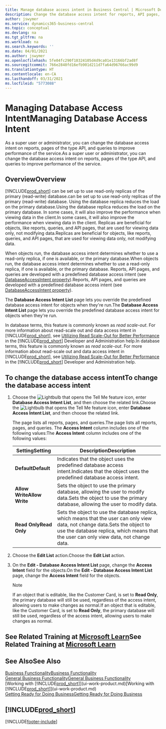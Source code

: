 ```yaml
---
title: Manage database access intent in Business Central | Microsoft Docs
description: Change the database access intent for reports, API pages, and queries.
author: jswymer
ms.service: dynamics365-business-central
ms.topic: conceptual
ms.devlang: na
ms.tgt_pltfrm: na
ms.workload: na
ms.search.keywords: ''
ms.date: 04/01/2021
ms.author: jswymer
ms.openlocfilehash: 5fe04fc290f10324105d4d9ca01e13166bf2ad8f
ms.sourcegitcommit: 766e2840fd16efb901d211d7fa64d96766ac99d9
ms.translationtype: HT
ms.contentlocale: en-CA
ms.lasthandoff: 03/31/2021
ms.locfileid: "5773088"
---
```

# <a name="managing-database-access-intent"></a><span data-ttu-id="319f5-103">Managing Database Access Intent</span><span class="sxs-lookup"><span data-stu-id="319f5-103">Managing Database Access Intent</span></span> 

<span data-ttu-id="319f5-104">As a super user or administrator, you can change the database access intent on reports, pages of the type API, and queries to improve performance of the service.</span><span class="sxs-lookup"><span data-stu-id="319f5-104">As a super user or administrator, you can change the database access intent on reports, pages of the type API, and queries to improve performance of the service.</span></span>

## <a name="overview"></a><span data-ttu-id="319f5-105">Overview</span><span class="sxs-lookup"><span data-stu-id="319f5-105">Overview</span></span>

[!INCLUDE[prod_short](includes/prod_short.md)] <span data-ttu-id="319f5-106">can be set up to use read-only replicas of the primary (read-write) database.</span><span class="sxs-lookup"><span data-stu-id="319f5-106">can be set up to use read-only replicas of the primary (read-write) database.</span></span> <span data-ttu-id="319f5-107">Using the database replica reduces the load on the primary database.</span><span class="sxs-lookup"><span data-stu-id="319f5-107">Using the database replica reduces the load on the primary database.</span></span> <span data-ttu-id="319f5-108">In some cases, it will also improve the performance when viewing data in the client.</span><span class="sxs-lookup"><span data-stu-id="319f5-108">In some cases, it will also improve the performance when viewing data in the client.</span></span> <span data-ttu-id="319f5-109">Replicas are beneficial for objects, like reports, queries, and API pages, that are used for viewing data only, not modifying data.</span><span class="sxs-lookup"><span data-stu-id="319f5-109">Replicas are beneficial for objects, like reports, queries, and API pages, that are used for viewing data only, not modifying data.</span></span>

<span data-ttu-id="319f5-110">When objects run, the database access intent determines whether to use a read-only replica, if one is available, or the primary database.</span><span class="sxs-lookup"><span data-stu-id="319f5-110">When objects run, the database access intent determines whether to use a read-only replica, if one is available, or the primary database.</span></span> <span data-ttu-id="319f5-111">Reports, API pages, and queries are developed with a predefined database access intent (see [DatabaseAccessIntent property](/dynamics365/business-central/dev-itpro/developer/properties/devenv-dataaccessintent-property)).</span><span class="sxs-lookup"><span data-stu-id="319f5-111">Reports, API pages, and queries are developed with a predefined database access intent (see [DatabaseAccessIntent property](/dynamics365/business-central/dev-itpro/developer/properties/devenv-dataaccessintent-property)).</span></span>

<span data-ttu-id="319f5-112">The **Database Access Intent List** page lets you override the predefined database access intent for objects when they're run.</span><span class="sxs-lookup"><span data-stu-id="319f5-112">The **Database Access Intent List** page lets you override the predefined database access intent for objects when they're run.</span></span>

<span data-ttu-id="319f5-113">In database terms, this feature is commonly known as *read scale-out*. For more information about read-scale out and data access intent in [!INCLUDE[prod_short](includes/prod_short.md)], see [Utilizing Read Scale-Out for Better Performance](/dynamics365/business-central/dev-itpro/administration/database-read-scale-out-overview) in the [!INCLUDE[prod_short](includes/prod_short.md)] Developer and Administration help.</span><span class="sxs-lookup"><span data-stu-id="319f5-113">In database terms, this feature is commonly known as *read scale-out*. For more information about read-scale out and data access intent in [!INCLUDE[prod_short](includes/prod_short.md)], see [Utilizing Read Scale-Out for Better Performance](/dynamics365/business-central/dev-itpro/administration/database-read-scale-out-overview) in the [!INCLUDE[prod_short](includes/prod_short.md)] Developer and Administration help.</span></span>

## <a name="to-change-the-database-access-intent"></a><span data-ttu-id="319f5-114">To change the database access intent</span><span class="sxs-lookup"><span data-stu-id="319f5-114">To change the database access intent</span></span>

1. <span data-ttu-id="319f5-115">Choose the ![Lightbulb that opens the Tell Me feature](media/ui-search/search_small.png "Tell me what you want to do") icon, enter **Database Access Intent List**, and then choose the related link.</span><span class="sxs-lookup"><span data-stu-id="319f5-115">Choose the ![Lightbulb that opens the Tell Me feature](media/ui-search/search_small.png "Tell me what you want to do") icon, enter **Database Access Intent List**, and then choose the related link.</span></span>

    <span data-ttu-id="319f5-116">The page lists all reports, pages, and queries.</span><span class="sxs-lookup"><span data-stu-id="319f5-116">The page lists all reports, pages, and queries.</span></span> <span data-ttu-id="319f5-117">The **Access Intent** column includes one of the following values:</span><span class="sxs-lookup"><span data-stu-id="319f5-117">The **Access Intent** column includes one of the following values:</span></span>

    |<span data-ttu-id="319f5-118">**Setting**</span><span class="sxs-lookup"><span data-stu-id="319f5-118">**Setting**</span></span>|<span data-ttu-id="319f5-119">**Description**</span><span class="sxs-lookup"><span data-stu-id="319f5-119">**Description**</span></span>|  
    |------------|-------------|  
    |<span data-ttu-id="319f5-120">**Default**</span><span class="sxs-lookup"><span data-stu-id="319f5-120">**Default**</span></span>|<span data-ttu-id="319f5-121">Indicates that the object uses the predefined database access intent.</span><span class="sxs-lookup"><span data-stu-id="319f5-121">Indicates that the object uses the predefined database access intent.</span></span>|
    |<span data-ttu-id="319f5-122">**Allow Write**</span><span class="sxs-lookup"><span data-stu-id="319f5-122">**Allow Write**</span></span>|<span data-ttu-id="319f5-123">Sets the object to use the primary database, allowing the user to modify data.</span><span class="sxs-lookup"><span data-stu-id="319f5-123">Sets the object to use the primary database, allowing the user to modify data.</span></span>|
    |<span data-ttu-id="319f5-124">**Read Only**</span><span class="sxs-lookup"><span data-stu-id="319f5-124">**Read Only**</span></span>|<span data-ttu-id="319f5-125">Sets the object to use the database replica, which means that the user can only view data, not change data.</span><span class="sxs-lookup"><span data-stu-id="319f5-125">Sets the object to use the database replica, which means that the user can only view data, not change data.</span></span>|

2. <span data-ttu-id="319f5-126">Choose the **Edit List** action.</span><span class="sxs-lookup"><span data-stu-id="319f5-126">Choose the **Edit List** action.</span></span>

3. <span data-ttu-id="319f5-127">On the **Edit - Database Access Intent List** page, change the **Access Intent** field for the objects.</span><span class="sxs-lookup"><span data-stu-id="319f5-127">On the **Edit - Database Access Intent List** page, change the **Access Intent** field for the objects.</span></span>

    > [!NOTE]
    > <span data-ttu-id="319f5-128">If an object that is editable, like the Customer Card, is set to **Read Only**, the primary database will still be used, regardless of the access intent, allowing users to make changes as normal.</span><span class="sxs-lookup"><span data-stu-id="319f5-128">If an object that is editable, like the Customer Card, is set to **Read Only**, the primary database will still be used, regardless of the access intent, allowing users to make changes as normal.</span></span>

## <a name="see-related-training-at-microsoft-learn"></a><span data-ttu-id="319f5-129">See Related Training at [Microsoft Learn](/learn/paths/deploy-configure-dynamics-365-business-central/)</span><span class="sxs-lookup"><span data-stu-id="319f5-129">See Related Training at [Microsoft Learn](/learn/paths/deploy-configure-dynamics-365-business-central/)</span></span>

## <a name="see-also"></a><span data-ttu-id="319f5-130">See Also</span><span class="sxs-lookup"><span data-stu-id="319f5-130">See Also</span></span>
[<span data-ttu-id="319f5-131">Business Functionality</span><span class="sxs-lookup"><span data-stu-id="319f5-131">Business Functionality</span></span>](across-business-functionality.md)  
[<span data-ttu-id="319f5-132">General Business Functionality</span><span class="sxs-lookup"><span data-stu-id="319f5-132">General Business Functionality</span></span>](ui-across-business-areas.md)  
<span data-ttu-id="319f5-133">[Working with [!INCLUDE[prod_short](includes/prod_short.md)]](ui-work-product.md)</span><span class="sxs-lookup"><span data-stu-id="319f5-133">[Working with [!INCLUDE[prod_short](includes/prod_short.md)]](ui-work-product.md)</span></span>  
[<span data-ttu-id="319f5-134">Getting Ready for Doing Business</span><span class="sxs-lookup"><span data-stu-id="319f5-134">Getting Ready for Doing Business</span></span>](ui-get-ready-business.md)    

## [!INCLUDE[prod_short](includes/free_trial_md.md)]  


[!INCLUDE[footer-include](includes/footer-banner.md)]